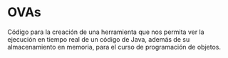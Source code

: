 # OVAs
Código para la creación de una herramienta que nos permita ver la ejecución en tiempo real de un código de Java, además de su almacenamiento en memoria, para el curso de programación de objetos.
